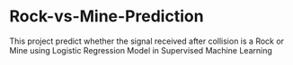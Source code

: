 # Rock-vs-Mine-Prediction
This project predict whether the signal received after collision is a Rock or Mine using Logistic Regression Model in Supervised Machine Learning
